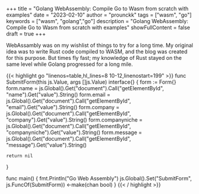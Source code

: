+++
title = "Golang WebAssembly: Compile Go to Wasm from scratch with examples"
date = "2023-02-10"
author = "prounckk"
tags = ["wasm", "go"]
keywords = ["wasm", "golang","go"]
description = "Golang WebAssembly: Compile Go to Wasm from scratch with examples"
showFullContent = false
draft = true
+++


WebAssambly was on my wishlist of things to try for a long time. My original idea was to write Rust code compiled to WASM, and the blog was created for this purpose. But times fly fast; my knowledge of Rust stayed on the same level while Golang progressed for a long mile. 

{{< highlight go "linenos=table,hl_lines=8 10-12,linenostart=199" >}}
func SubmitForm(this js.Value, args []js.Value) interface{} {
	form := Form{}
	form.name = js.Global().Get("document").Call("getElementById", "name").Get("value").String()
	form.email = js.Global().Get("document").Call("getElementById", "email").Get("value").String()
	form.company = js.Global().Get("document").Call("getElementById", "company").Get("value").String()
	form.companyniche = js.Global().Get("document").Call("getElementById", "companyniche").Get("value").String()
	form.message = js.Global().Get("document").Call("getElementById", "message").Get("value").String()

	return nil
}

func main() {
	fmt.Println("Go Web Assembly")
	js.Global().Set("SubmitForm", js.FuncOf(SubmitForm))
	<-make(chan bool)
}
{{< / highlight >}}